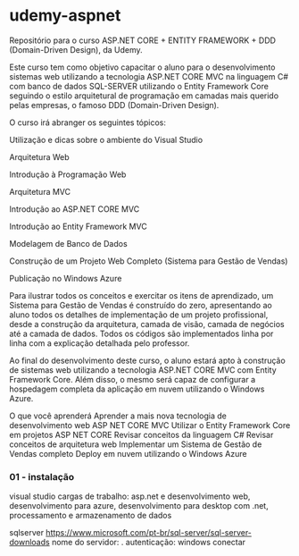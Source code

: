 # udemy-aspnet
Repositório para o curso ASP.NET CORE + ENTITY FRAMEWORK + DDD (Domain-Driven Design), da Udemy.


Este curso tem como objetivo capacitar o aluno para o desenvolvimento sistemas web utilizando a tecnologia ASP.NET CORE MVC na linguagem C# com banco de dados SQL-SERVER utilizando o Entity Framework Core seguindo o estilo arquitetural de programação em camadas mais querido pelas empresas, o famoso DDD (Domain-Driven Design).



O curso irá abranger os seguintes tópicos:

Utilização e dicas sobre o ambiente do Visual Studio

Arquitetura Web

Introdução à Programação Web

Arquitetura MVC

Introdução ao ASP.NET CORE MVC

Introdução ao Entity Framework MVC

Modelagem de Banco de Dados

Construção de um Projeto Web Completo (Sistema para Gestão de Vendas)

Publicação no Windows Azure



Para ilustrar todos os conceitos e exercitar os itens de aprendizado, um Sistema para Gestão de Vendas é construído do zero, apresentando ao aluno todos os detalhes de implementação de um projeto profissional, desde a construção da arquitetura, camada de visão, camada de negócios até a camada de dados. Todos os códigos são implementados linha por linha com a explicação detalhada pelo professor.

Ao final do desenvolvimento deste curso, o aluno estará apto à construção de sistemas web utilizando a tecnologia ASP.NET CORE MVC com Entity Framework Core. Além disso, o mesmo será capaz de configurar a hospedagem completa da aplicação em nuvem utilizando o Windows Azure.

O que você aprenderá
Aprender a mais nova tecnologia de desenvolvimento web ASP NET CORE MVC
Utilizar o Entity Framework Core em projetos ASP NET CORE
Revisar conceitos da linguagem C#
Revisar conceitos de arquitetura web
Implementar um Sistema de Gestão de Vendas completo
Deploy em nuvem utilizando o Windows Azure

### 01 - instalação

visual studio
cargas de trabalho: asp.net e desenvolvimento web, desenvolvimento para azure, desenvolvimento para desktop com .net, processamento e armazenamento de dados

sqlserver
https://www.microsoft.com/pt-br/sql-server/sql-server-downloads
nome do servidor: .
autenticação: windows
conectar

